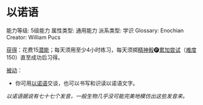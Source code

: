 # 以诺语

能力等级: 5级能力
属性类型: 通用能力
派系类型: 学识
Glossary: Enochian
Creator: William Pucs

<aside>

[获得](https://www.notion.so/1b3d619a067b8027ba38e2c1caf9d84b?pvs=21)：花费15[潜能](https://www.notion.so/1b3d619a067b80c2bdb4c721adc30021?pvs=21)；每天须用至少4小时练习，每天须掷[精神骰](https://www.notion.so/1b3d619a067b80a8a9ffef3e0057db9d?pvs=21)🅟[累加尝试](https://www.notion.so/1b3d619a067b803aa44aee27ccd6ce77?pvs=21)（[难度](https://www.notion.so/1b3d619a067b80fbbc95dc0c033f5e3c?pvs=21)150）直至成功后习得。

</aside>

<aside>

[被动](https://www.notion.so/1b3d619a067b8041a000ebc294fff708?pvs=21)：

- 你可用[以诺语](https://www.notion.so/1bad619a067b8026ab28f65c326d9754?pvs=21)交谈，也可以书写和识读以诺语文字。
</aside>

*以诺语据说有七十七个发音，一般生物几乎没可能完美地模仿出这些发音来。*
